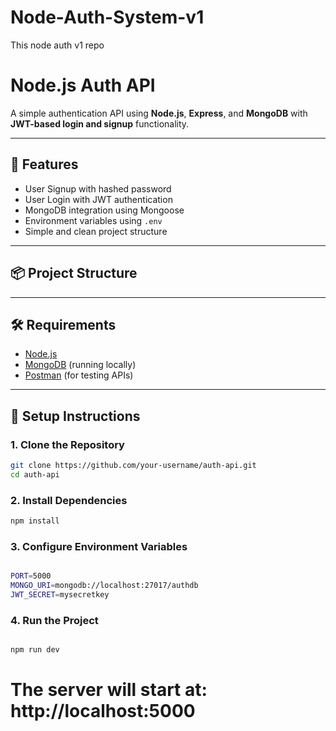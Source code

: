 # Node-Auth-System-v1
This node auth v1 repo


# Node.js Auth API

A simple authentication API using **Node.js**, **Express**, and **MongoDB** with **JWT-based login and signup** functionality.

---

## 🚀 Features

- User Signup with hashed password
- User Login with JWT authentication
- MongoDB integration using Mongoose
- Environment variables using `.env`
- Simple and clean project structure

---

## 📦 Project Structure



---

## 🛠️ Requirements

- [Node.js](https://nodejs.org/)
- [MongoDB](https://www.mongodb.com/try/download/community) (running locally)
- [Postman](https://www.postman.com/) (for testing APIs)

---

## 🔧 Setup Instructions

### 1. Clone the Repository

```bash
git clone https://github.com/your-username/auth-api.git
cd auth-api
```

### 2. Install Dependencies
```bash
npm install
```

### 3. Configure Environment Variables
```bash

PORT=5000
MONGO_URI=mongodb://localhost:27017/authdb
JWT_SECRET=mysecretkey

```

### 4. Run the Project
```bash

npm run dev

```

# The server will start at: http://localhost:5000
